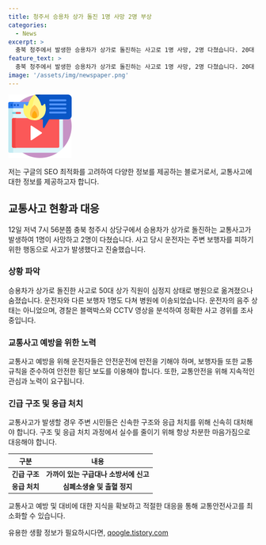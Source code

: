 ```yaml
---
title: 청주서 승용차 상가 돌진 1명 사망 2명 부상
categories:
  - News
excerpt: >
  충북 청주에서 발생한 승용차가 상가로 돌진하는 사고로 1명 사망, 2명 다쳤습니다. 20대 남성 A씨의 승용차가 상가로 돌진하여 50대 상가 직원 B씨가 심정지 상태로 병원으로 이송되었으나 숨졌습니다. A씨와 다른 보행자는 경미한 부상을 입었고, A씨는 무단횡단을 하던 보행자를 피하려다 사고를 냈다고 진술했습니다. 경찰은 사고 경위를 조사 중입니다. (150자)
feature_text: >
  충북 청주에서 발생한 승용차가 상가로 돌진하는 사고로 1명 사망, 2명 다쳤습니다. 20대 남성 A씨의 승용차가 상가로 돌진하여 50대 상가 직원 B씨가 심정지 상태로 병원으로 이송되었으나 숨졌습니다. A씨와 다른 보행자는 경미한 부상을 입었고, A씨는 무단횡단을 하던 보행자를 피하려다 사고를 냈다고 진술했습니다. 경찰은 사고 경위를 조사 중입니다. (150자)
image: '/assets/img/newspaper.png'
---
```


<p><img src="/assets/img/news.png" alt="rentncar 속보" /></p>

<p>저는 구글의 SEO 최적화를 고려하여 다양한 정보를 제공하는 블로거로서, 교통사고에 대한 정보를 제공하고자 합니다. </p>

<h2 data-ke-size="size26">교통사고 현황과 대응</h2>

<p data-ke-size="size16">12일 저녁 7시 56분쯤 충북 청주시 상당구에서 승용차가 상가로 돌진하는 교통사고가 발생하여 1명이 사망하고 2명이 다쳤습니다. 사고 당시 운전자는 주변 보행자를 피하기 위한 행동으로 사고가 발생했다고 진술했습니다. </p>

<h3>상황 파악</h3>

<p data-ke-size="size16">승용차가 상가로 돌진한 사고로 50대 상가 직원이 심정지 상태로 병원으로 옮겨졌으나 숨졌습니다. 운전자와 다른 보행자 1명도 다쳐 병원에 이송되었습니다. 운전자의 음주 상태는 아니었으며, 경찰은 블랙박스와 CCTV 영상을 분석하여 정확한 사고 경위를 조사 중입니다.</p>

<h3>교통사고 예방을 위한 노력</h3>

<p data-ke-size="size16">교통사고 예방을 위해 운전자들은 안전운전에 만전을 기해야 하며, 보행자들 또한 교통규칙을 준수하여 안전한 횡단 보도를 이용해야 합니다. 또한, 교통안전을 위해 지속적인 관심과 노력이 요구됩니다.</p>

<h3>긴급 구조 및 응급 처치</h3>

<p data-ke-size="size16">교통사고가 발생할 경우 주변 시민들은 신속한 구조와 응급 처치를 위해 신속히 대처해야 합니다. 구조 및 응급 처치 과정에서 실수를 줄이기 위해 항상 차분한 마음가짐으로 대응해야 합니다.</p>

<table>
    <thead>
        <tr>
            <th>구분</th>
            <th>내용</th>
        </tr>
    </thead>
    <tbody>
        <tr>
            <td style="text-align: center; height: 17px;"><b>긴급 구조</b></td>
            <td style="text-align: center; height: 17px;"><b>가까이 있는 구급대나 소방서에 신고</b></td>
        </tr>
        <tr>
            <td style="text-align: center; height: 17px;"><b>응급 처치</b></td>
            <td style="text-align: center; height: 17px;"><b>심폐소생술 및 출혈 정지</b></td>
        </tr>
    </tbody>
</table>

<p data-ke-size="size16">교통사고 예방 및 대비에 대한 지식을 확보하고 적절한 대응을 통해 교통안전사고를 최소화할 수 있습니다.</p>
유용한 생활 정보가 필요하시다면, <a href="https://qoogle.tistory.com" rel="dofollow">qoogle.tistory.com</a>


